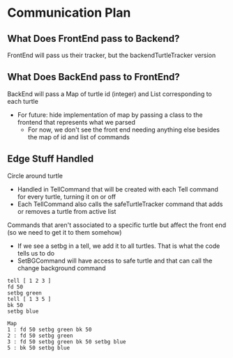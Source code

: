 # Communication Plan

## What Does FrontEnd pass to Backend?
FrontEnd will pass us their tracker, but the backendTurtleTracker version

## What Does BackEnd pass to FrontEnd?
BackEnd will pass a Map of turtle id (integer) and List<Command> corresponding to each turtle
  * For future: hide implementation of map by passing a class to the frontend that represents what we parsed
    * For now, we don't see the front end needing anything else besides the map of id and list of commands

## Edge Stuff Handled
Circle around turtle
  * Handled in TellCommand that will be created with each Tell command for every turtle, turning it on or off
  * Each TellCommand also calls the safeTurtleTracker command that adds or removes a turtle from active list

Commands that aren't associated to a specific turtle but affect the front end (so we need to get it to them somehow)
  * If we see a setbg in a tell, we add it to all turtles. That is what the code tells us to do
  * SetBGCommand will have access to safe turtle and that can call the change background command

```
tell [ 1 2 3 ]
fd 50
setbg green
tell [ 1 3 5 ]
bk 50
setbg blue

Map
1 : fd 50 setbg green bk 50
2 : fd 50 setbg green
3 : fd 50 setbg green bk 50 setbg blue
5 : bk 50 setbg blue
```